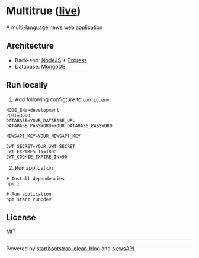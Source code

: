 # Multitrue ([live](https://multitrue.herokuapp.com/))

A multi-language news web application

## Architecture

- Back-end: [NodeJS](https://nodejs.org/en/) + [Express](https://expressjs.com/)
- Database: [MongoDB](https://www.mongodb.com/)

## Run locally

1. Add following configture to `config.env`
```
NODE_ENV=development
PORT=3000
DATABASE=YOUR_DATABASE_URL
DATABASE_PASSWORD=YOUR_DATABASE_PASSWORD

NEWSAPI_KEY=YOUR_NEWSAPI_KEY

JWT_SECRET=YOUR_JWT_SECRET
JWT_EXPIRES_IN=180d 
JWT_COOKIE_EXPIRE_IN=90
```
2. Run application

```
# Install dependencies
npm i

# Run application
npm start run:dev
```

## License

MIT

---
Powered by [startbootstrap-clean-blog](https://github.com/StartBootstrap/startbootstrap-clean-blog) and [NewsAPI](https://newsapi.org/)

